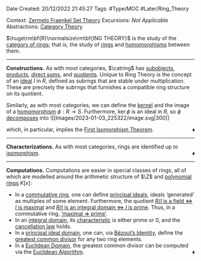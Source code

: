 <div class="topSpace"></div>

Date Created: 20/12/2022 21:45:27
Tags: #Type/MOC #Later/Ring_Theory

Context: [Zermelo Fraenkel Set Theory](obsidian://open?file=TODO)
Excursions: <i>Not Applicable</i>
Abstractions: [Category Theory](obsidian://open?file=TODO)

$\huge\rm\bf{R}\normalsize\rm\bf{ING THEORY}$ is the study of the [category of rings](obsidian://open?file=TODO); that is, the study of [rings](Ring.md) and [homomorphisms](Ring%20Homomorphism.md) between them.

---

<b>Constructions.</b> As with most categories, $\catring$ has [subobjects](Subring.md), [products](obsidian://open?file=TODO), [direct sums](obsidian://open?file=TODO), and [quotients](Quotient%20Ring.md). Unique to Ring Theory is the concept of an [ideal](Ideal.md) $I$ in $R$, defined as subrngs that are stable under multiplication. These are precisely the subrngs that furnishes a compatible ring structure on its quotient.

Similarly, as with most categories, we can define the [kernel](Kernel%20(Ring%20Theory).md) and the image of a [homomorphism](Ring%20Homomorphism.md) $\phi:R\to S$. Furthermore, $\ker\phi$ is an ideal in $R$, so $\phi$ [decomposes](obsidian://open?file=TODO) into
![[Images/2023-01-03_225322/image.svg|300]]

which, in particular, implies the [First Isomorphism Theorem](obsidian://open?file=TODO).<span style="float:right;">$\blacklozenge$</span>

---

<b>Characterizations.</b> As with most categories, rings are identified up to [isomorphism](Ring%20Isomorphism.md).<span style="float:right;">$\blacklozenge$</span>

---

<b>Computations.</b> Computations are easier in special classes of rings, all of which are modelled around the arithmetic structure of $\Z$ and [polynomial rings](Polynomials.md) $K[x]$:
* In a [commutative ring](Commutative%20Ring.md), one can define [principal ideals](Principal%20Ideal.md), ideals ‘generated’ as multiples of some element. Furthermore, the quotient [$R/I$ is a field $\Leftrightarrow$ $I$ is maximal](Ideal%20is%20maximal%20iff%20quotient%20is%20a%20field.md) and [$R/I$ is an integral domain $\Leftrightarrow$ $I$ is prime](Ideal%20is%20prime%20iff%20quotient%20is%20an%20integral%20domain.md). Thus, in a commutative ring, [‘maximal $\Rightarrow$ prime’](Maximal%20implies%20prime.md).
* In an [integral domain](Integral%20Domain.md), its [characteristic](Characteristic.md) is either prime or $0$, and the [cancellation law](Integral%20domain%20iff%20cancellable.md) holds.
* In a [principal ideal domain](Principal%20Ideal%20Domain%20(PID).md), one can, via [Bézout’s Identity](Bezout's%20Identity.md), define the [greatest common divisor](Greatest%20Common%20Divisor.md) for any two ring elements.
* In a [Euclidean Domain](Euclidean%20Domain%20(EUD).md), the greatest common divisor can be computed via the [Euclidean Algorithm](Euclidean%20Algorithm.md).<span style="float:right;">$\blacklozenge$</span>
